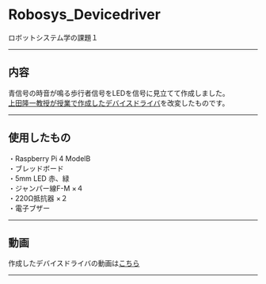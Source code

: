 # Robosys_Devicedriver
ロボットシステム学の課題１

---
## 内容 
青信号の時音が鳴る歩行者信号をLEDを信号に見立てて作成しました。  
[上田隆一教授が授業で作成したデバイスドライバ](https://github.com/ryuichiueda/robosys_device_drivers/blob/master/myled.c)を改変したものです。

---
## 使用したもの
・Raspberry Pi 4 ModelB  
・ブレッドボード  
・5mm LED 赤、緑  
・ジャンパー線F-M ×４  
・220Ω抵抗器 ×２  
・電子ブザー  

---
## 動画
作成したデバイスドライバの動画は[こちら](https://youtu.be/p71gfhBcQgs)

---

